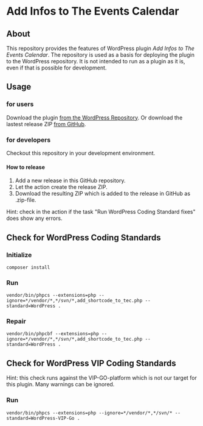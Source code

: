 # Add Infos to The Events Calendar

## About

This repository provides the features of WordPress plugin _Add Infos to The Events Calendar_. The repository is used as a basis for deploying the plugin to the WordPress repository. It is not intended to run as a plugin as it is, even if that is possible for development.

## Usage

### for users

Download the plugin [from the WordPress Repository](https://wordpress.org/plugins/add-infos-to-the-events-calendar/).
Or download the lastest release ZIP [from GitHub](https://github.com/hagege/add_infos_to_tec/releases).

### for developers

Checkout this repository in your development environment.

#### How to release

1. Add a new release in this GitHub repository.
2. Let the action create the release ZIP.
3. Download the resulting ZIP which is added to the release in GitHub as .zip-file.

Hint: check in the action if the task "Run WordPress Coding Standard fixes" does show any errors.

## Check for WordPress Coding Standards

### Initialize

`composer install`

### Run

`vendor/bin/phpcs --extensions=php --ignore=*/vendor/*,*/svn/*,add_shortcode_to_tec.php --standard=WordPress .`

### Repair

`vendor/bin/phpcbf --extensions=php --ignore=*/vendor/*,*/svn/*,add_shortcode_to_tec.php --standard=WordPress .`

## Check for WordPress VIP Coding Standards

Hint: this check runs against the VIP-GO-platform which is not our target for this plugin. Many warnings can be ignored.

### Run

`vendor/bin/phpcs --extensions=php --ignore=*/vendor/*,*/svn/* --standard=WordPress-VIP-Go .`
